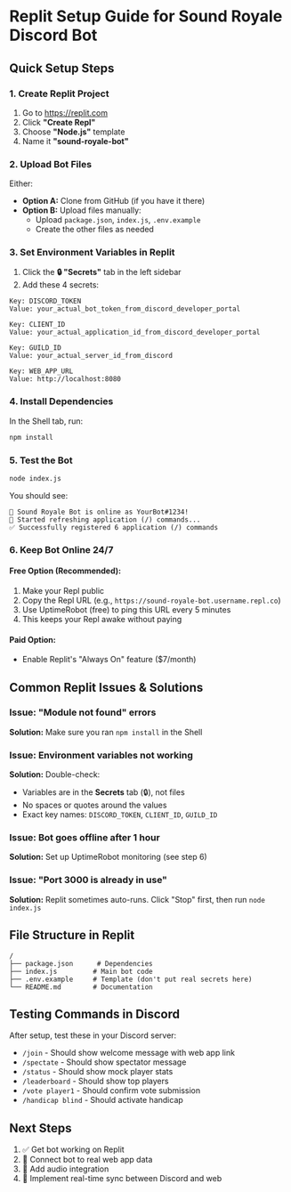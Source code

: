 # Replit Setup Guide for Sound Royale Discord Bot

## Quick Setup Steps

### 1. Create Replit Project
1. Go to https://replit.com
2. Click **"Create Repl"**
3. Choose **"Node.js"** template
4. Name it **"sound-royale-bot"**

### 2. Upload Bot Files
Either:
- **Option A:** Clone from GitHub (if you have it there)
- **Option B:** Upload files manually:
  - Upload `package.json`, `index.js`, `.env.example`
  - Create the other files as needed

### 3. Set Environment Variables in Replit
1. Click the **🔒 "Secrets"** tab in the left sidebar
2. Add these 4 secrets:

```
Key: DISCORD_TOKEN
Value: your_actual_bot_token_from_discord_developer_portal

Key: CLIENT_ID  
Value: your_actual_application_id_from_discord_developer_portal

Key: GUILD_ID
Value: your_actual_server_id_from_discord

Key: WEB_APP_URL
Value: http://localhost:8080
```

### 4. Install Dependencies
In the Shell tab, run:
```bash
npm install
```

### 5. Test the Bot
```bash
node index.js
```

You should see:
```
🎵 Sound Royale Bot is online as YourBot#1234!
🔄 Started refreshing application (/) commands...
✅ Successfully registered 6 application (/) commands
```

### 6. Keep Bot Online 24/7

#### Free Option (Recommended):
1. Make your Repl public
2. Copy the Repl URL (e.g., `https://sound-royale-bot.username.repl.co`)
3. Use UptimeRobot (free) to ping this URL every 5 minutes
4. This keeps your Repl awake without paying

#### Paid Option:
- Enable Replit's "Always On" feature ($7/month)

## Common Replit Issues & Solutions

### Issue: "Module not found" errors
**Solution:** Make sure you ran `npm install` in the Shell

### Issue: Environment variables not working
**Solution:** Double-check:
- Variables are in the **Secrets** tab (🔒), not files
- No spaces or quotes around the values
- Exact key names: `DISCORD_TOKEN`, `CLIENT_ID`, `GUILD_ID`

### Issue: Bot goes offline after 1 hour
**Solution:** Set up UptimeRobot monitoring (see step 6)

### Issue: "Port 3000 is already in use"
**Solution:** Replit sometimes auto-runs. Click "Stop" first, then run `node index.js`

## File Structure in Replit
```
/
├── package.json      # Dependencies
├── index.js         # Main bot code  
├── .env.example     # Template (don't put real secrets here)
└── README.md        # Documentation
```

## Testing Commands in Discord
After setup, test these in your Discord server:
- `/join` - Should show welcome message with web app link
- `/spectate` - Should show spectator message  
- `/status` - Should show mock player stats
- `/leaderboard` - Should show top players
- `/vote player1` - Should confirm vote submission
- `/handicap blind` - Should activate handicap

## Next Steps
1. ✅ Get bot working on Replit
2. 🔄 Connect bot to real web app data
3. 🎵 Add audio integration 
4. 🔴 Implement real-time sync between Discord and web
